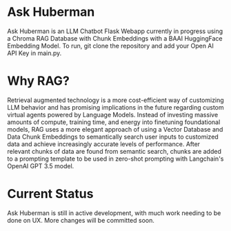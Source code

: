 # Ask Huberman
Ask Huberman is an LLM Chatbot Flask Webapp currently in progress using a Chroma RAG Database with Chunk Embeddings with a BAAI HuggingFace Embedding Model. To run, git clone the repository and add your Open AI API Key in main.py.

# Why RAG?
Retrieval augmented technology is a more cost-efficient way of customizing LLM behavior and has promising implications in the future regarding custom virtual agents powered by Language Models. Instead of investing massive amounts of compute, training time, and energy into finetuning foundational models, RAG uses a more elegant approach of using a Vector Database and Data Chunk Embeddings to semantically search user inputs to customized data and achieve increasingly accurate levels of performance. After relevant chunks of data are found from semantic search, chunks are added to a prompting template to be used in zero-shot prompting with Langchain's OpenAI GPT 3.5 model. 

# Current Status
Ask Huberman is still in active development, with much work needing to be done on UX. More changes will be committed soon. 

